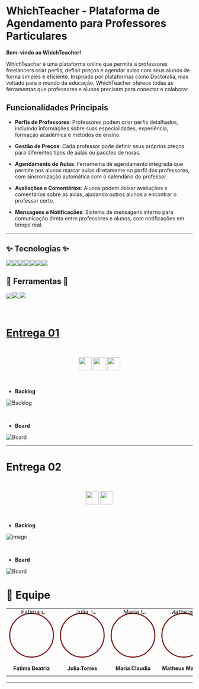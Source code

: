# WhichTeacher - Plataforma de Agendamento para Professores Particulares

**Bem-vindo ao WhichTeacher!** 

WhichTeacher é uma plataforma online que permite a professores freelancers criar perfis, definir preços e agendar aulas com seus alunos de forma simples e eficiente. Inspirado por plataformas como Doctoralia, mas voltado para o mundo da educação, WhichTeacher oferece todas as ferramentas que professores e alunos precisam para conectar e colaborar.

## Funcionalidades Principais

- **Perfis de Professores**: Professores podem criar perfis detalhados, incluindo informações sobre suas especialidades, experiência, formação acadêmica e métodos de ensino.
  
- **Gestão de Preços**: Cada professor pode definir seus próprios preços para diferentes tipos de aulas ou pacotes de horas.

- **Agendamento de Aulas**: Ferramenta de agendamento integrada que permite aos alunos marcar aulas diretamente no perfil dos professores, com sincronização automática com o calendário do professor.

- **Avaliações e Comentários**: Alunos podem deixar avaliações e comentários sobre as aulas, ajudando outros alunos a encontrar o professor certo.

- **Mensagens e Notificações**: Sistema de mensagens interno para comunicação direta entre professores e alunos, com notificações em tempo real.


---

## ✨ Tecnologias ✨
<div style="display: flex; align-items: center; text-decoration: none;">
<img src="https://img.shields.io/badge/Python-9b59b6?style=for-the-badge&logo=python&logoColor=white"/> 
<img src="https://img.shields.io/badge/Django-white?style=for-the-badge&logo=django&logoColor=black"/> 
<img src="https://img.shields.io/badge/sqlite-9b59b6?style=for-the-badge&logo=sqlite&logoColor=white"/> 
<img src="https://img.shields.io/badge/javascript-white?style=for-the-badge&logo=javascript&logoColor=black"/> 
<img src="https://img.shields.io/badge/html5-9b59b6?style=for-the-badge&logo=html5&logoColor=white"/> 
<img src="https://img.shields.io/badge/css3-white?style=for-the-badge&logo=css3&logoColor=black"/> 
<img src="https://img.shields.io/badge/Microsoft_Azure-9b59b6?style=for-the-badge&logo=microsoft-azure&logoColor=white"/> 
</div>

## 🧰 Ferramentas 🧰
<div style="display: flex; align-items: center;">
  <a href="https://cesar-team-r73jqrwd.atlassian.net/jira/software/projects/WT/boards/4/backlog">
    <img src="https://img.shields.io/badge/figma-white?style=for-the-badge&logo=figma&logoColor=black"/> 
  <a href="https://www.figma.com/design/lSNlGV5MUkZs83LWAfWCcy/WhichTeacher---LoFi?node-id=0-1&node-type=canvas&t=FU5ooGZWYzdutmon-0">
    <img src="https://img.shields.io/badge/Jira-white?style=for-the-badge&logo=Jira&logoColor=black"/>
    <img src="https://img.shields.io/badge/YOUTUBE-9b59b6?style=for-the-badge&logo=youtube&logoColor=white"/> 
</div>

<br/>
<br/>

# Entrega 01
<br/>
<p align="center" style="">
<a href="https://www.youtube.com/watch?v=Qkvbe7pQpms"">
  <img src="https://img.shields.io/badge/screencast-7f1d1d?style=for-the-badge&logo=youtube&logoColor=white" height="35px"/></a>
<a href="https://www.figma.com/design/lSNlGV5MUkZs83LWAfWCcy/WhichTeacher---LoFi?node-id=0-1&node-type=canvas&t=FU5ooGZWYzdutmon-0">
  <img src="https://img.shields.io/badge/figma-000?style=for-the-badge&logo=figma&logoColor=white"  height="35px"/></a>
  <a href="https://cesar-team-r73jqrwd.atlassian.net/jira/software/projects/WT/boards/4/backlog">
    <img src="https://img.shields.io/badge/jira-7f1d1d?style=for-the-badge&logo=Jira&logoColor=white"  height="35px"/></a>
</p>
<br/>

- <strong> Backlog </strong>

![Backlog](https://imgur.com/fzxAHrA.png)

<br/>
  
- <strong> Board </strong>

![Board](https://imgur.com/6zLXdbt.png)

---

# Entrega 02
<br/>
<p align="center" style="">
<a href="Video de bernado aqui"">
  <img src="https://img.shields.io/badge/screencast-7f1d1d?style=for-the-badge&logo=youtube&logoColor=white" height="35px"/></a>
<a href="https://whichteacher.azurewebsites.net">
  <img src="https://img.shields.io/badge/site na azure-7f1d1d?style=for-the-badge&logo=microsoft-azure&logoColor=white" height="35px"/></a>
</p>
<br/>


- <strong> Backlog </strong>

![image](https://imgur.com/xEvEY0h.png)

<br/>
  
- <strong> Board </strong>

![Board](https://imgur.com/NgPRZib.png)


# 👥 Equipe
<table>
<tr>
      <td align="center" style="word-wrap: break-word; width: 150.0; height: 150.0">
        <a href="https://github.com/BiaMoraes97">
        <div
          style="border: 3px solid #7f1d1d; border-radius: 50%; width: 115px; height: 115px; display: flex; align-items: center; justify-content: center;"
        >
            <img src="https://imgur.com/qiddls9.png" style="border-radius:50%;align-items:center;justify-content:center;overflow:hidden; width: 150px; " alt="Fatima Beatriz"/>
        </div>
            <br />
            <sub style="font-size:14px"><b>Fatima Beatriz</b></sub>
        </a>
    </td>
  <td align="center" style="word-wrap: break-word; width: 150.0; height: 150.0">
        <a href="https://github.com/JuliaTBarros" >
        <div  
          style="border: 3px solid #7f1d1d; border-radius: 50%; width: 115px; height: 115px; display: flex; align-items: center; justify-content: center;"
        >
            <img src="https://imgur.com/Gp3Qnov.png" style="border-radius:50%;align-items:center;justify-content:center;overflow:hidden; width: 150px;" alt="Julia Torres"/>
        </div>
            <br />
            <sub style="font-size:14px"><b>Julia Torres</b></sub>
        </a>
    </td>
   <td align="center" style="word-wrap: break-word; width: 150.0; height: 150.0">
        <a href="https://github.com/Maria-ClaudiaA">
        <div  
          style="border: 3px solid #7f1d1d; border-radius: 50%; width: 115px; height: 115px; display: flex; align-items: center; justify-content: center;"
        >
            <img src="https://imgur.com/B7Gs5AB.png" style="border-radius:50%;align-items:center;justify-content:center;overflow:hidden; width: 150px; " alt="Maria Claudia"/>
        </div>
            <br />
            <sub style="font-size:14px"><b>Maria Claudia</b></sub>
        </a>
    </td>
    <td align="center" style="word-wrap: break-word; width: 150.0; height: 150.0">
        <a href=https://github.com/MatheusMV05>
            <div style="border: 3px solid #7f1d1d; border-radius: 50%; width: 115px; height: 115px; display: flex; align-items: center; justify-content: center;">
              <img src="https://imgur.com/3EiNSXx.png" style="border-radius:50%;align-items:center;justify-content:center;overflow:hidden; width: 150px; " alt="Matheus Martins"/>
            </div>
            <br />
            <sub style="font-size:14px;"><b>Matheus Martins</b></sub>
        </a>
    </td>
    <td align="center" style="word-wrap: break-word; width: 150.0; height: 150.0">
        <a href="https://github.com/Vinib80">
        <div  
          style="border: 3px solid #7f1d1d; border-radius: 50%; width: 115px; height: 115px; display: flex; align-items: center; justify-content: center;">
            <img src="https://imgur.com/PUBw0Xa.png" style="border-radius:50%;align-items:center;justify-content:center;overflow:hidden; width: 150px; " alt="Vinicius Bernardo"/>
        </div>
            <br />
            <sub style="font-size:14px"><b>Vinicius Bernardo</b></sub>
        </a>
    </td>
  <td align="center" style="word-wrap: break-word; width: 150.0; height: 150.0">
        <a href="https://github.com/vinimarques7">
        <div  
          style="border: 3px solid #7f1d1d; border-radius: 50%; width: 115px; height: 115px; display: flex; align-items: center; justify-content: center;"
        >
            <img src="https://imgur.com/vB6f7CX.png" style="border-radius:50%;align-items:center;justify-content:center;overflow:hidden; width: 150px; " alt="Vinicius Marques">
        </div>
            <br />
            <sub style="font-size:14px"><b>Vinicius Marques</b></sub>
        </a>
    </td>
</table>

---
  </a>
</p>


